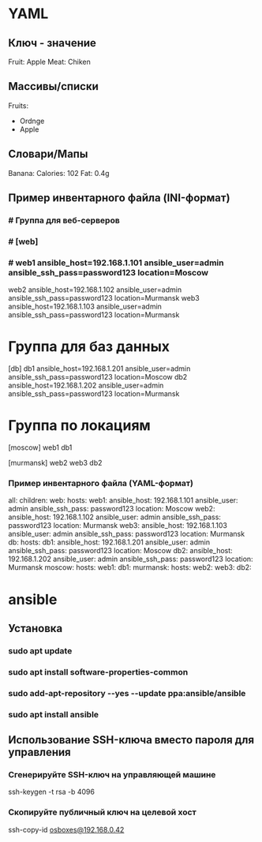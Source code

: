 # YAML
## Ключ - значение
Fruit: Apple
Meat: Chiken
## Массивы/списки
Fruits:
  - Ordnge
  - Apple
## Словари/Мапы
Banana:
      Calories: 102
      Fat: 0.4g
      
## Пример инвентарного файла (INI-формат)
### # Группа для веб-серверов
### # [web]
### # web1 ansible_host=192.168.1.101 ansible_user=admin ansible_ssh_pass=password123 location=Moscow
web2 ansible_host=192.168.1.102 ansible_user=admin ansible_ssh_pass=password123 location=Murmansk
web3 ansible_host=192.168.1.103 ansible_user=admin ansible_ssh_pass=password123 location=Murmansk

# Группа для баз данных
[db]
db1 ansible_host=192.168.1.201 ansible_user=admin ansible_ssh_pass=password123 location=Moscow
db2 ansible_host=192.168.1.202 ansible_user=admin ansible_ssh_pass=password123 location=Murmansk

# Группа по локациям
[moscow]
web1
db1

[murmansk]
web2
web3
db2

### Пример инвентарного файла (YAML-формат)

all:
  children:
    web:
      hosts:
        web1:
          ansible_host: 192.168.1.101
          ansible_user: admin
          ansible_ssh_pass: password123
          location: Moscow
        web2:
          ansible_host: 192.168.1.102
          ansible_user: admin
          ansible_ssh_pass: password123
          location: Murmansk
        web3:
          ansible_host: 192.168.1.103
          ansible_user: admin
          ansible_ssh_pass: password123
          location: Murmansk
    db:
      hosts:
        db1:
          ansible_host: 192.168.1.201
          ansible_user: admin
          ansible_ssh_pass: password123
          location: Moscow
        db2:
          ansible_host: 192.168.1.202
          ansible_user: admin
          ansible_ssh_pass: password123
          location: Murmansk
    moscow:
      hosts:
        web1:
        db1:
    murmansk:
      hosts:
        web2:
        web3:
        db2:

# ansible
## Установка 
### sudo apt update
### sudo apt install software-properties-common
### sudo add-apt-repository --yes --update ppa:ansible/ansible
### sudo apt install ansible

## Использование SSH-ключа вместо пароля для управления
### Сгенерируйте SSH-ключ на управляющей машине
ssh-keygen -t rsa -b 4096
### Скопируйте публичный ключ на целевой хост
ssh-copy-id osboxes@192.168.0.42
